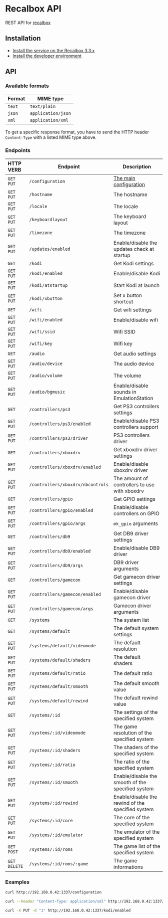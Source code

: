 Recalbox API
============

REST API for [recalbox](http://recalbox.com)


Installation
------------

- [Install the service on the Recalbox 3.3.x](documentation/install-on-recalbox.md)
- [Install the developer environment](documentation/install-dev-environment.md)



API
---

### Available formats

| Format | MIME type          |
| ------ | ------------------ |
| `text` | `text/plain`       |
| `json` | `application/json` |
| `xml`  | `application/xml`  |

To get a specific response format, you have to send the HTTP header `Content-Type` with a listed MIME type above.


### Endpoints

| HTTP VERB   | Endpoint | Description |
|:----------- | -------- | ----------- |
| `GET` `PUT` | `/configuration` | [The main configuration](documentation/api/system/configuration.md) |
| `GET` `PUT` | `/hostname` | The hostname |
| `GET` `PUT` | `/locale` | The locale |
| `GET` `PUT` | `/keyboardlayout` | The keyboard layout |
| `GET` `PUT` | `/timezone` | The timezone |
| `GET` `PUT` | `/updates/enabled` | Enable/disable the updates check at startup |
| `GET`       | `/kodi` | Get Kodi settings |
| `GET` `PUT` | `/kodi/enabled` | Enable/disable Kodi |
| `GET` `PUT` | `/kodi/atstartup` | Start Kodi at launch |
| `GET` `PUT` | `/kodi/xbutton` | Set x button shortcut |
| `GET`       | `/wifi` | Get wifi settings |
| `GET` `PUT` | `/wifi/enabled` | Enable/disable wifi |
| `GET` `PUT` | `/wifi/ssid` | Wifi SSID |
| `GET` `PUT` | `/wifi/key` | Wifi key |
| `GET`       | `/audio` | Get audio settings |
| `GET` `PUT` | `/audio/device` | The audio device |
| `GET` `PUT` | `/audio/volume` | The volume |
| `GET` `PUT` | `/audio/bgmusic` | Enable/disable sounds in EmulationStation |
| `GET`       | `/controllers/ps3` | Get PS3 controllers settings |
| `GET` `PUT` | `/controllers/ps3/enabled` | Enable/disable PS3 controllers support |
| `GET` `PUT` | `/controllers/ps3/driver` | PS3 controllers driver |
| `GET`       | `/controllers/xboxdrv` | Get xboxdrv driver settings |
| `GET` `PUT` | `/controllers/xboxdrv/enabled` | Enable/disable xboxdrv driver |
| `GET` `PUT` | `/controllers/xboxdrv/nbcontrols` | The amount of controllers to use with xboxdrv |
| `GET`       | `/controllers/gpio` | Get GPIO settings |
| `GET` `PUT` | `/controllers/gpio/enabled` | Enable/disable controllers on GPIO |
| `GET` `PUT` | `/controllers/gpio/args` | `mk_gpio` arguments |
| `GET`       | `/controllers/db9` | Get DB9 driver settings |
| `GET` `PUT` | `/controllers/db9/enabled` | Enable/disable DB9 driver |
| `GET` `PUT` | `/controllers/db9/args` | DB9 driver arguments |
| `GET`       | `/controllers/gamecon` | Get gamecon driver settings |
| `GET` `PUT` | `/controllers/gamecon/enabled` | Enable/disable gamecon driver |
| `GET` `PUT` | `/controllers/gamecon/args` | Gamecon driver arguments |
| `GET`       | `/systems` | The system list |
| `GET`       | `/systems/default` | The default system settings |
| `GET` `PUT` | `/systems/default/videomode` | The default resolution |
| `GET` `PUT` | `/systems/default/shaders` | The default shaders |
| `GET` `PUT` | `/systems/default/ratio` | The default ratio |
| `GET` `PUT` | `/systems/default/smooth` | The default smooth value |
| `GET` `PUT` | `/systems/default/rewind` | The default rewind value |
| `GET`       | `/systems/:id` | The settings of the specified system |
| `GET` `PUT` | `/systems/:id/videomode` | The game resolution of the specified system |
| `GET` `PUT` | `/systems/:id/shaders` | The shaders of the specified system |
| `GET` `PUT` | `/systems/:id/ratio` | The ratio of the specified system |
| `GET` `PUT` | `/systems/:id/smooth` | Enable/disable the smooth of the specified system |
| `GET` `PUT` | `/systems/:id/rewind` | Enable/disable the rewind of the specified system |
| `GET` `PUT` | `/systems/:id/core` | The core of the specified system |
| `GET` `PUT` | `/systems/:id/emulator` | The emulator of the specified system |
| `GET` `POST` | `/systems/:id/roms` | The game list of the specified system |
| `GET` `DELETE` | `/systems/:id/roms/:game` | The game informations |

### Examples

```sh
curl http://192.168.0.42:1337/configuration
```

```sh
curl --header "Content-Type: application/xml" http://192.168.0.42:1337/configuration
```

```sh
curl -X PUT -d "1" http://192.168.0.42:1337/kodi/enabled
```


